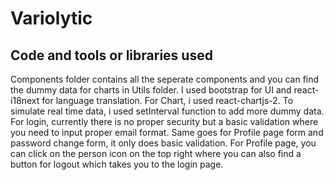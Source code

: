 # Variolytic 

## Code and tools or libraries used

Components folder contains all the seperate components and you can find the dummy data for charts in Utils folder. I used bootstrap for UI and react-i18next for language translation. For Chart, i used react-chartjs-2. To simulate real time data, i used setInterval function to add more dummy data. For login, currently there is no proper security but a basic validation where you need to input proper email format. Same goes for Profile page form and password change form, it only does basic validation. For Profile page, you can click on the person icon on the top right where you can also find a button for logout which takes you to the login page.